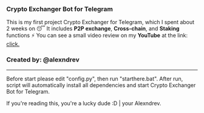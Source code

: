 ### Crypto Exchanger Bot for Telegram

This is my first project Crypto Exchanger for Telegram, which I spent about 2 weeks on 😴
It includes **P2P exchange**, **Cross-chain**, and **Staking** functions ⚡
You can see a small video review on my **YouTube** at the link: [click.](https://youtu.be/FLo921kOK2g)

### Created by: @alexndrev

- - - - - - - - - - - - - - - - - - - - - - - - - - - - - - - -
Before start please edit "config.py", then run "starthere.bat". After run, script will automatically install all dependencies and start Crypto Exchanger Bot for Telegram.

If you're reading this, you're a lucky dude :D | your Alexndrev.